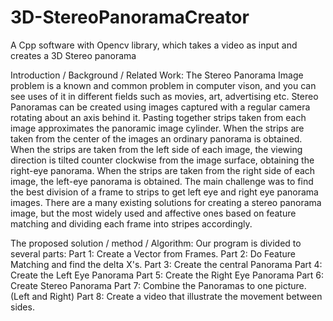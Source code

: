 # 3D-StereoPanoramaCreator
A Cpp software with Opencv library, which takes a video as input and creates a 3D Stereo panorama

Introduction / Background / Related Work:
The Stereo Panorama Image problem is a known and common problem in computer vison, and you can see uses of it in different fields such as movies, art, advertising etc.
Stereo Panoramas can be created using images captured with a regular camera rotating about an axis behind it. Pasting together strips taken from each image approximates the panoramic image cylinder. When the strips are taken from the center of the images an ordinary panorama is obtained. When the strips are taken from the left side of each image, the viewing direction is tilted counter clockwise from the image surface, obtaining the right-eye panorama. When the strips are taken from the right side of each image, the left-eye panorama is obtained.
The main challenge was to find the best division of a frame to strips to get left eye and right eye panorama images. 
There are a many existing solutions for creating a stereo panorama image, but the most widely used and affective ones based on feature matching and dividing each frame into stripes accordingly.

The proposed solution / method / Algorithm:
Our program is divided to several parts:
Part 1: Create a Vector from Frames.
Part 2: Do Feature Matching and find the delta X's.
Part 3: Create the central Panorama
Part 4: Create the Left Eye Panorama
Part 5: Create the Right Eye Panorama
Part 6: Create Stereo Panorama
Part 7: Combine the Panoramas to one picture. (Left and Right)
Part 8: Create a video that illustrate the movement between sides.
